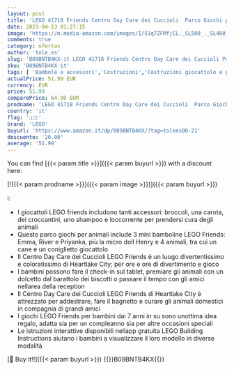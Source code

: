 ```yaml
---
layout: post
title: 'LEGO 41718 Friends Centro Day Care dei Cuccioli  Parco Giochi per Animali di Heartlake City con Cane e Mini Bamboline  per Bambini dai 7 Anni in su'
date: 2023-04-13 01:27:15
image: 'https://m.media-amazon.com/images/I/51q7ZFMfjCL._SL500_._SL400_.jpg'
comments: true
category: ofertas
author: 'tole.es'
slug: 'B09BNTB4KX-it LEGO 41718 Friends Centro Day Care dei Cuccioli Parco...'
sku: 'B09BNTB4KX-it'
tags: [ 'Bambole e accessori','Costruzioni','Costruzioni giocattolo e personaggi','Giochi e giocattoli','Set di bambole e accessori','Set di blocchi giocattolo impilabili','lego','🇮🇹', ]
actualPrice: 51.99 EUR
currency: EUR
price: 51.99
comparePrice: 64.99 EUR
prodname: 'LEGO 41718 Friends Centro Day Care dei Cuccioli  Parco Giochi per Animali di Heartlake City con Cane e Mini Bamboline  per Bambini dai 7 Anni in su'
country: 'it'
flag: '🇮🇹'
brand: 'LEGO'
buyurl: 'https://www.amazon.it/dp/B09BNTB4KX/?tag=tolees00-21'
descuento: '20.00'
average: '51.99'
---
```


You can find [{{< param title >}}]({{< param buyurl >}}) with a discount here:

[![{{< param prodname >}}]({{< param image >}})]({{< param buyurl >}})

ℹ️:

- I giocattoli LEGO friends includono tanti accessori: broccoli, una carota, dei croccantini, uno shampoo e loccorrente per prendersi cura degli animali
- Questo parco giochi per animali include 3 mini bamboline LEGO Friends: Emma, River e Priyanka, più la micro doll Henry e 4 animali, tra cui un cane e un coniglietto giocattolo
- Il Centro Day Care dei Cuccioli LEGO Friends è un luogo divertentissimo e coloratissimo di Heartlake City; per ore e ore di divertimento e gioco
- I bambini possono fare il check-in sul tablet, premiare gli animali con un dolcetto dal barattolo dei biscotti o passare il tempo con gli amici nellarea della reception
- Il Centro Day Care dei Cuccioli LEGO Friends di Heartlake City è attrezzato per addestrare, fare il bagnetto e curare gli animali domestici in compagnia di grandi amici
- I giochi LEGO Friends per bambini dai 7 anni in su sono unottima idea regalo, adatta sia per un compleanno sia per altre occasioni speciali
- Le istruzioni interattive disponibili nellapp gratuita LEGO Building Instructions aiutano i bambini a visualizzare il loro modello in diverse modalità

[🛒 Buy it!!]({{< param buyurl >}})
{{<world>}}B09BNTB4KX{{</world>}}
